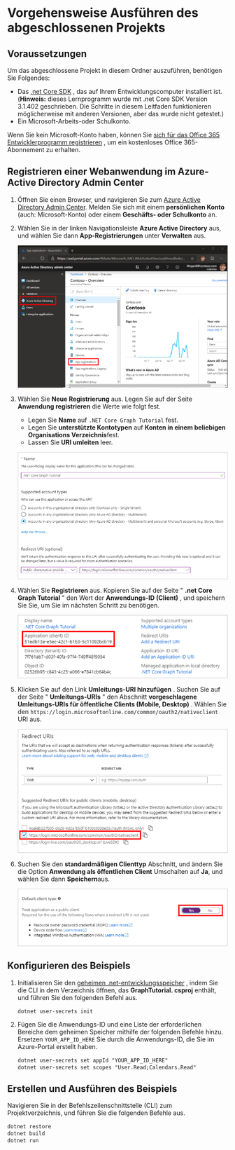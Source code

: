 # <a name="how-to-run-the-completed-project"></a>Vorgehensweise Ausführen des abgeschlossenen Projekts

## <a name="prerequisites"></a>Voraussetzungen

Um das abgeschlossene Projekt in diesem Ordner auszuführen, benötigen Sie Folgendes:

- Das [.net Core SDK](https://dotnet.microsoft.com/download) , das auf Ihrem Entwicklungscomputer installiert ist. (**Hinweis:** dieses Lernprogramm wurde mit .net Core SDK Version 3.1.402 geschrieben. Die Schritte in diesem Leitfaden funktionieren möglicherweise mit anderen Versionen, aber das wurde nicht getestet.)
- Ein Microsoft-Arbeits-oder Schulkonto.

Wenn Sie kein Microsoft-Konto haben, können Sie [sich für das Office 365 Entwicklerprogramm registrieren](https://developer.microsoft.com/office/dev-program) , um ein kostenloses Office 365-Abonnement zu erhalten.

## <a name="register-a-web-application-with-the-azure-active-directory-admin-center"></a>Registrieren einer Webanwendung im Azure-Active Directory Admin Center

1. Öffnen Sie einen Browser, und navigieren Sie zum [Azure Active Directory Admin Center](https://aad.portal.azure.com). Melden Sie sich mit einem **persönlichen Konto** (auch: Microsoft-Konto) oder einem **Geschäfts- oder Schulkonto** an.

1. Wählen Sie in der linken Navigationsleiste **Azure Active Directory** aus, und wählen Sie dann **App-Registrierungen** unter **Verwalten** aus.

    ![Screenshot der APP-Registrierungen ](/tutorial/images/aad-portal-app-registrations.png)

1. Wählen Sie **Neue Registrierung** aus. Legen Sie auf der Seite **Anwendung registrieren** die Werte wie folgt fest.

    - Legen Sie **Name** auf `.NET Core Graph Tutorial` fest.
    - Legen Sie **unterstützte Kontotypen** auf **Konten in einem beliebigen Organisations Verzeichnis**fest.
    - Lassen Sie **URI umleiten** leer.

    ![Screenshot der Seite "Anwendung registrieren"](/tutorial/images/aad-register-an-app.png)

1. Wählen Sie **Registrieren** aus. Kopieren Sie auf der Seite " **.net Core Graph Tutorial** " den Wert der **Anwendungs-ID (Client)** , und speichern Sie Sie, um Sie im nächsten Schritt zu benötigen.

    ![Screenshot der Anwendungs-ID der neuen App-Registrierung](/tutorial/images/aad-application-id.png)

1. Klicken Sie auf den Link **Umleitungs-URI hinzufügen** . Suchen Sie auf der Seite " **Umleitungs-URIs** " den Abschnitt **vorgeschlagene Umleitungs-URIs für öffentliche Clients (Mobile, Desktop)** . Wählen Sie den `https://login.microsoftonline.com/common/oauth2/nativeclient` URI aus.

    ![Screenshot der Seite "Umleitungs-URIs"](/tutorial/images/aad-redirect-uris.png)

1. Suchen Sie den **standardmäßigen Clienttyp** Abschnitt, und ändern Sie die Option **Anwendung als öffentlichen Client** Umschalten auf **Ja**, und wählen Sie dann **Speichern**aus.

    ![Ein Screenshot des Typs "Standard Clienttyp"](/tutorial/images/aad-default-client-type.png)

## <a name="configure-the-sample"></a>Konfigurieren des Beispiels

1. Initialisieren Sie den [geheimen .net-entwicklungsspeicher](https://docs.microsoft.com/aspnet/core/security/app-secrets) , indem Sie die CLI in dem Verzeichnis öffnen, das **GraphTutorial. csproj** enthält, und führen Sie den folgenden Befehl aus.

    ```Shell
    dotnet user-secrets init
    ```

1. Fügen Sie die Anwendungs-ID und eine Liste der erforderlichen Bereiche dem geheimen Speicher mithilfe der folgenden Befehle hinzu. Ersetzen `YOUR_APP_ID_HERE` Sie durch die Anwendungs-ID, die Sie im Azure-Portal erstellt haben.

    ```Shell
    dotnet user-secrets set appId "YOUR_APP_ID_HERE"
    dotnet user-secrets set scopes "User.Read;Calendars.Read"
    ```

## <a name="build-and-run-the-sample"></a>Erstellen und Ausführen des Beispiels

Navigieren Sie in der Befehlszeilenschnittstelle (CLI) zum Projektverzeichnis, und führen Sie die folgenden Befehle aus.

```Shell
dotnet restore
dotnet build
dotnet run
```
